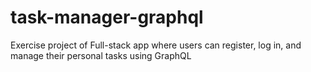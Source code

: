 # task-manager-graphql
Exercise project of Full-stack app where users can register, log in, and manage their personal tasks using GraphQL

